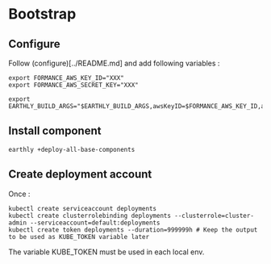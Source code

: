# Bootstrap

## Configure 

Follow (configure)[../README.md] and add following variables : 
```
export FORMANCE_AWS_KEY_ID="XXX"
export FORMANCE_AWS_SECRET_KEY="XXX"

export EARTHLY_BUILD_ARGS="$EARTHLY_BUILD_ARGS,awsKeyID=$FORMANCE_AWS_KEY_ID,awsSecretKey=$FORMANCE_AWS_SECRET_KEY"

```

## Install component

```
earthly +deploy-all-base-components
```

## Create deployment account

Once :
```
kubectl create serviceaccount deployments
kubectl create clusterrolebinding deployments --clusterrole=cluster-admin --serviceaccount=default:deployments
kubectl create token deployments --duration=999999h # Keep the output to be used as KUBE_TOKEN variable later
```

The variable KUBE_TOKEN must be used in each local env.